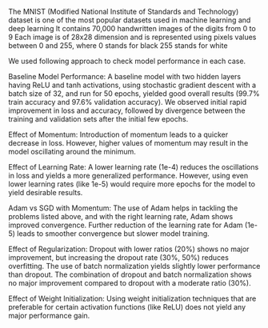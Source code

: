 The MNIST (Modified National Institute of Standards and Technology) dataset is one of the most popular datasets used in machine learning and deep learning
It contains 70,000 handwritten images of the digits from 0 to 9
Each image is of 28x28 dimension and is represented using pixels values between 0 and 255, where
0 stands for black
255 stands for white

We used following approach to check model performance in each case.

Baseline Model Performance:
A baseline model with two hidden layers having ReLU and tanh activations, using stochastic gradient descent with a batch size of 32, and run for 50 epochs, yielded good overall results (99.7% train accuracy and 97.6% validation accuracy).
We observed initial rapid improvement in loss and accuracy, followed by divergence between the training and validation sets after the initial few epochs.

Effect of Momentum:
Introduction of momentum leads to a quicker decrease in loss.
However, higher values of momentum may result in the model oscillating around the minimum.

Effect of Learning Rate:
A lower learning rate (1e-4) reduces the oscillations in loss and yields a more generalized performance.
However, using even lower learning rates (like 1e-5) would require more epochs for the model to yield desirable results.

Adam vs SGD with Momentum:
The use of Adam helps in tackling the problems listed above, and with the right learning rate, Adam shows improved convergence.
Further reduction of the learning rate for Adam (1e-5) leads to smoother convergence but slower model training.

Effect of Regularization:
Dropout with lower ratios (20%) shows no major improvement, but increasing the dropout rate (30%, 50%) reduces overfitting.
The use of batch normalization yields slightly lower performance than dropout.
The combination of dropout and batch normalization shows no major improvement compared to dropout with a moderate ratio (30%).

Effect of Weight Initialization:
Using weight initialization techniques that are preferable for certain activation functions (like ReLU) does not yield any major performance gain.

